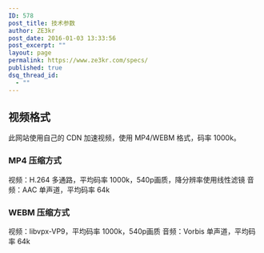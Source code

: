 ```yaml
---
ID: 578
post_title: 技术参数
author: ZE3kr
post_date: 2016-01-03 13:33:56
post_excerpt: ""
layout: page
permalink: https://www.ze3kr.com/specs/
published: true
dsq_thread_id:
  - ""
---
```

<h2>视频格式</h2>
此网站使用自己的 CDN 加速视频，使用 MP4/WEBM 格式，码率 1000k。

<h3>MP4 压缩方式</h3>
视频：H.264 多通路，平均码率 1000k，540p画质，降分辨率使用线性滤镜
音频：AAC 单声道，平均码率 64k

<h3>WEBM 压缩方式</h3>
视频：libvpx-VP9，平均码率 1000k，540p画质
音频：Vorbis 单声道，平均码率 64k